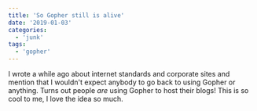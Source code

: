 ```yaml
---
title: 'So Gopher still is alive'
date: '2019-01-03'
categories:
  - 'junk'
tags:
  - 'gopher'
---
```


I wrote a while ago about internet standards and corporate sites and mention that I wouldn't expect anybody to go back to using Gopher or anything.  Turns out people *are* using Gopher to host their blogs!  This is so cool to me, I love the idea so much.
